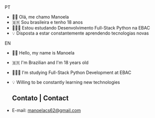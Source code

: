PT
- 👋🏻 Olá, me chamo Manoela
- 🇧🇷 Sou brasileira e tenho 18 anos
- 👩🏻‍💻 Estou estudando Desenvolvimento Full-Stack Python na EBAC
- 💡 Disposta a estar constantemente aprendendo tecnologias novas

EN
- 👋🏻 Hello, my name is Manoela
- 🇧🇷 I'm Brazilian and I'm 18 years old
- 👩🏻‍💻 I'm studying Full-Stack Python Development at EBAC
- 💡 Willing to be constantly learning new technologies

  ## Contato | Contact
- E-mail: [manoelacs62@gmail.com](mailto:manoelacs62@gmail.com)
<!---
manoelacsilva/manoelacsilva is a ✨ special ✨ repository because its `README.md` (this file) appears on your GitHub profile.
You can click the Preview link to take a look at your changes.
--->
